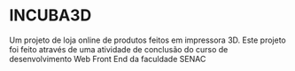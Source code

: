 # INCUBA3D
Um projeto de loja online de produtos feitos em impressora 3D. Este projeto foi feito através de uma atividade de conclusão do curso de desenvolvimento Web Front End da faculdade SENAC
